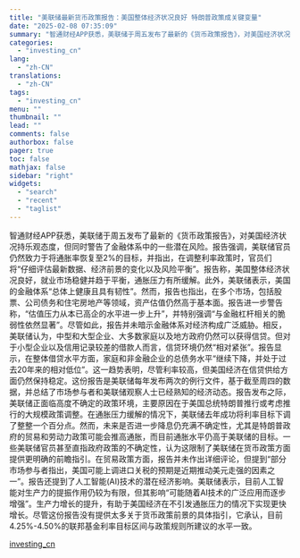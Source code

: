 ```yaml
---
title: "美联储最新货币政策报告：美国整体经济状况良好 特朗普政策成关键变量"
date: "2025-02-08 07:35:09"
summary: "智通财经APP获悉，美联储于周五发布了最新的《货币政策报告》，对美国经济状况持乐观态度，但同时警告..."
categories:
  - "investing_cn"
lang:
  - "zh-CN"
translations:
  - "zh-CN"
tags:
  - "investing_cn"
menu: ""
thumbnail: ""
lead: ""
comments: false
authorbox: false
pager: true
toc: false
mathjax: false
sidebar: "right"
widgets:
  - "search"
  - "recent"
  - "taglist"
---
```


智通财经APP获悉，美联储于周五发布了最新的《货币政策报告》，对美国经济状况持乐观态度，但同时警告了金融体系中的一些潜在风险。报告强调，美联储官员仍然致力于将通胀率恢复至2%的目标，并指出，在调整利率政策时，官员们将“仔细评估最新数据、经济前景的变化以及风险平衡”。报告称，美国整体经济状况良好，就业市场稳健并趋于平衡，通胀压力有所缓解。此外，美联储表示，美国的金融体系“总体上健康且具有韧性”。然而，报告也指出，在多个市场，包括股票、公司债务和住宅房地产等领域，资产估值仍然高于基本面。报告进一步警告称，“估值压力从本已高企的水平进一步上升”，并特别强调“与金融杠杆相关的脆弱性依然显著”。尽管如此，报告并未暗示金融体系对经济构成广泛威胁。相反，美联储认为，中型和大型企业、大多数家庭以及地方政府仍然可以获得信贷。但对于小型企业以及信用记录较差的借款人而言，信贷环境仍然“相对紧张”。报告显示，在整体借贷水平方面，家庭和非金融企业的总债务水平“继续下降，并处于过去20年来的相对低位”。这一趋势表明，尽管利率较高，但美国经济在信贷供给方面仍然保持稳定。这份报告是美联储每年发布两次的例行文件，基于截至周四的数据，并总结了市场参与者和美联储观察人士已经熟知的经济动态。报告发布之际，美联储正面临高度不确定的政策环境，主要原因在于美国总统特朗普推行或考虑推行的大规模政策调整。在通胀压力缓解的情况下，美联储去年成功将利率目标下调了整整一个百分点。然而，未来是否进一步降息仍充满不确定性，尤其是特朗普政府的贸易和劳动力政策可能会推高通胀，而目前通胀水平仍高于美联储的目标。一些美联储官员甚至直指政府政策的不确定性，认为这限制了美联储在货币政策方面提供更明确的前瞻指引。在贸易政策方面，报告并未作出详细评论，但提到“部分市场参与者指出，美国可能上调进口关税的预期是近期推动美元走强的因素之一”。报告还提到了人工智能(AI)技术的潜在经济影响。美联储表示，目前人工智能对生产力的提振作用仍较为有限，但其影响“可能随着AI技术的广泛应用而逐步增强”。生产力增长的提升，有助于美国经济在不引发通胀压力的情况下实现更快增长。尽管这份报告没有提供太多关于货币政策前景的具体指引，它承认，目前4.25%-4.50%的联邦基金利率目标区间与政策规则所建议的水平一致。

[investing_cn](https://cn.investing.com/news/stock-market-news/article-2663081)
